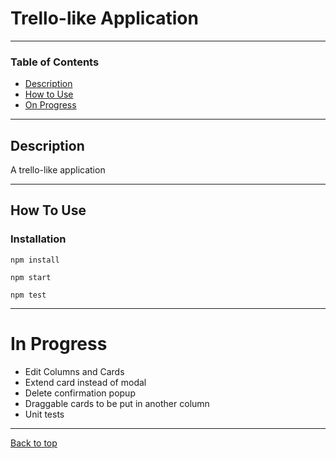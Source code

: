 # Trello-like Application

---
### Table of Contents

- [Description](#description)
- [How to Use](#how-to-use)
- [On Progress](#in-progress)
---

## Description

A trello-like application

---

## How To Use
### Installation

```
npm install
```
```
npm start
```
```
npm test
```

---
# In Progress
- Edit Columns and Cards
- Extend card instead of modal
- Delete confirmation popup
- Draggable cards to be put in another column
- Unit tests
---


[Back to top](#Trello-like-application)